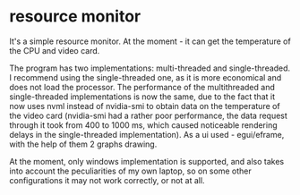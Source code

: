 # resource monitor

It's a simple resource monitor. At the moment - it can get the temperature of the CPU and video card. 

The program has two implementations: multi-threaded and single-threaded. I recommend using the single-threaded one, as it is more economical and does not load the processor. The performance of the multithreaded and single-threaded implementations is now the same, due to the fact that it now uses nvml instead of nvidia-smi to obtain data on the temperature of the video card (nvidia-smi had a rather poor performance, the data request through it took from 400 to 1000 ms, which caused noticeable rendering delays in the single-threaded implementation).
As a ui used - egui/eframe, with the help of them 2 graphs drawing. 

At the moment, only windows implementation is supported, and also takes into account the peculiarities of my own laptop, so on some other configurations it may not work correctly, or not at all.